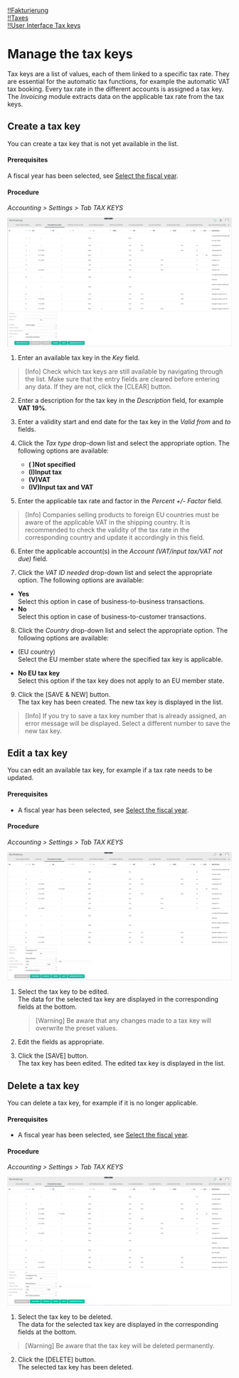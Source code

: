 [!!Fakturierung](RetailSuiteFaktBase)  
[!!Taxes](Taxes)  
[!!User Interface Tax keys](../UserInterface/02c_TaxKeys.md)  


# Manage the tax keys

Tax keys are a list of values, each of them linked to a specific tax rate. They are essential for the automatic tax functions, for example the automatic VAT tax booking. Every tax rate in the different accounts is assigned a tax key. The *Invoicing* module extracts data on the applicable tax rate from the tax keys.


## Create a tax key

You can create a tax key that is not yet available in the list.

#### Prerequisites

A fiscal year has been selected, see [Select the fiscal year](../Operation/01_SelectFiscalYear.md).

#### Procedure

*Accounting > Settings > Tab TAX KEYS*

![Create a tax key](../../Assets/Screenshots/RetailSuiteAccounting/Settings/TaxKeys/CreateTaxKey.png "[Create a tax key]")

1. Enter an available tax key in the *Key* field.

  > [Info] Check which tax keys are still available by navigating through the list. Make sure that the entry fields are cleared before entering any data. If they are not, click the [CLEAR] button.

2. Enter a description for the tax key in the *Description* field, for example **VAT 19%**.

3. Enter a validity start and end date for the tax key in the *Valid from* and *to* fields.

4. Click the *Tax type* drop-down list and select the appropriate option. The following options are available:

    - **( )Not specified**
    - **(I)Input tax**
    - **(V)VAT**
    - **(IV)Input tax and VAT**


5. Enter the applicable tax rate and factor in the *Percent +/- Factor* field.

  > [Info] Companies selling products to foreign EU countries must be aware of the applicable VAT in the shipping country. It is recommended to check the validity of the tax rate in the corresponding country and update it accordingly in this field.

[comment]: <> (FH: Unsicher, wann/welches Faktor gesetzt werden muss. In allen eingestellten Steuerschlüsseln, sofern gesehen, Faktor ist 1.00. Ist das Zeichen +/- relevant? Warum/wozu?)


6. Enter the applicable account(s) in the *Account (VAT/input tax/VAT not due)* field.

7. Click the *VAT ID needed* drop-down list and select the appropriate option. The following options are available:

  - **Yes**  
  Select this option in case of business-to-business transactions.
  - **No**  
  Select this option in case of business-to-customer transactions.


8. Click the *Country* drop-down list and select the appropriate option. The following options are available:

  - (EU country)  
  Select the EU member state where the specified tax key is applicable.

  - **No EU tax key**  
  Select this option if the tax key does not apply to an EU member state.

[comment]: <> (FH: Unsicher. Stimmt das so? Kein EG-Steuerschlüssel Option in Drop-down-Liste wird nicht nur bei Drittländern angezeigt.)

9. Click the [SAVE & NEW] button.  
  The tax key has been created. The new tax key is displayed in the list.

  > [Info] If you try to save a tax key number that is already assigned, an error message will be displayed. Select a different number to save the new tax key.


## Edit a tax key

You can edit an available tax key, for example if a tax rate needs to be updated.

#### Prerequisites

- A fiscal year has been selected, see [Select the fiscal year](../Operation/01_SelectFiscalYear.md).

#### Procedure

*Accounting > Settings > Tab TAX KEYS*

![Edit a tax key](../../Assets/Screenshots/RetailSuiteAccounting/Settings/TaxKeys/EditTaxKey.png "[Edit a tax key]")

1. Select the tax key to be edited.   
The data for the selected tax key are displayed in the corresponding fields at the bottom.

    > [Warning] Be aware that any changes made to a tax key will overwrite the preset values.

2. Edit the fields as appropriate.

3. Click the [SAVE] button.   
The tax key has been edited. The edited tax key is displayed in the list.


## Delete a tax key

You can delete a tax key, for example if it is no longer applicable.

#### Prerequisites

- A fiscal year has been selected, see [Select the fiscal year](../Operation/01_SelectFiscalYear.md).

#### Procedure

*Accounting > Settings > Tab TAX KEYS*

![Delete a tax key](../../Assets/Screenshots/RetailSuiteAccounting/Settings/TaxKeys/EditTaxKey.png "[Delete a tax key]")

1. Select the tax key to be deleted.  
The data for the selected tax key are displayed in the corresponding fields at the bottom.  

  > [Warning] Be aware that the tax key will be deleted permanently.

2. Click the [DELETE] button.  
  The selected tax key has been deleted.
